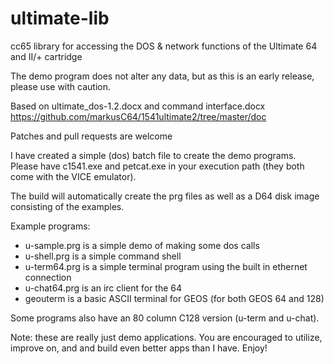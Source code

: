 # ultimate-lib
cc65 library for accessing the DOS & network functions of the Ultimate 64 and II/+ cartridge

The demo program does not alter any data, but as this is an early release, please use with caution.

Based on ultimate_dos-1.2.docx and command interface.docx
https://github.com/markusC64/1541ultimate2/tree/master/doc

Patches and pull requests are welcome

I have created a simple (dos) batch file to create the
demo programs.  Please have c1541.exe and petcat.exe in your execution
path (they both come with the VICE emulator).

The build will automatically create the prg files as well
as a D64 disk image consisting of the examples.

Example programs:

 * u-sample.prg is a simple demo of making some dos calls
 * u-shell.prg is a simple command shell
 * u-term64.prg is a simple terminal program using the built in ethernet connection
 * u-chat64.prg is an irc client for the 64
 * geouterm is a basic ASCII terminal for GEOS (for both GEOS 64 and 128)

Some programs also have an 80 column C128 version (u-term and u-chat).

Note: these are really just demo applications. You are encouraged to utilize,
improve on, and and build even better apps than I have.  Enjoy!
